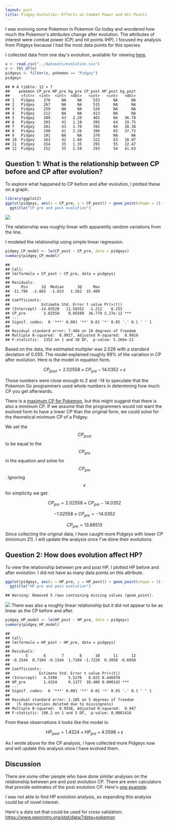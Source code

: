 ```yaml
---
layout: post
title: Pidgey Evolution--Effects on Combat Power and Hit Points
---
```


I was evolving some Pokemon in Pokemon Go today and wondered how much the Pokemon's attributes change after evolution. The attributes of interest were combat power (CP) and hit points (HP). I focused my analysis from Pidgeys because I had the most data points for this species.

I collected data from one day's evolution, available for viewing [here](https://docs.google.com/spreadsheets/d/1kzYLqVn0-sA0ffGscNco9QkkC_0bce22S7pafiUs0uE/edit?usp=sharing).



```r
x <- read.csv("../datasets/evolution.csv")
x <- tbl_df(x)
pidgeys <- filter(x, pokemon == "Pidgey")
pidgeys
```

```
## # A tibble: 12 × 7
##    pokemon CP_pre HP_pre kg_pre CP_post HP_post kg_post
##     <fctr>  <int>  <int>  <dbl>   <int>   <int>   <dbl>
## 1   Pidgey    270     NA     NA     533      NA      NA
## 2   Pidgey    267     NA     NA     515      NA      NA
## 3   Pidgey    259     NA     NA     526      NA      NA
## 4   Pidgey    212     NA     NA     413      NA      NA
## 5   Pidgey    209     43   2.20     403      66   36.70
## 6   Pidgey    203     41   1.18     395      64   19.75
## 7   Pidgey    201     43   1.70     392      66   28.38
## 8   Pidgey    198     41   2.26     396      65   37.72
## 9   Pidgey    191     NA     NA     370      NA      NA
## 10  Pidgey    163     42   1.08     322      63   18.07
## 11  Pidgey    154     35   1.35     295      55   22.47
## 12  Pidgey    152     35   2.50     293      54   41.63
```

## Question 1: What is the relationship between CP before and CP after evolution?

To explore what happened to CP before and after evolution, I plotted these on a graph.


```r
library(ggplot2)
ggplot(pidgeys, aes(x = CP_pre, y = CP_post)) + geom_point(shape = 1) + 
  ggtitle("CP pre and post evolution")
```
![](https://github.com/mching/mching.github.io/raw/master/images/evolution1.png)<!-- -->

The relationship was roughly linear with apparently random variations from the line. 

I modeled the relationship using simple linear regression. 


```r
pidgey_CP_model <- lm(CP_post ~ CP_pre, data = pidgeys)
summary(pidgey_CP_model)
```

```
## 
## Call:
## lm(formula = CP_post ~ CP_pre, data = pidgeys)
## 
## Residuals:
##     Min      1Q  Median      3Q     Max 
## -11.796  -2.865  -1.633   1.562  15.409 
## 
## Coefficients:
##              Estimate Std. Error t value Pr(>|t|)    
## (Intercept) -14.03520   11.58352  -1.212    0.253    
## CP_pre        2.02558    0.05509  36.770 5.27e-12 ***
## ---
## Signif. codes:  0 '***' 0.001 '**' 0.01 '*' 0.05 '.' 0.1 ' ' 1
## 
## Residual standard error: 7.484 on 10 degrees of freedom
## Multiple R-squared:  0.9927,	Adjusted R-squared:  0.9919 
## F-statistic:  1352 on 1 and 10 DF,  p-value: 5.266e-12
```

Based on the data, the estimated multipler was 2.026 with a standard deviation of 0.055. The model explained roughly 99% of the variation in CP after evolution. Here is the model in equation form.

$$ CP_{post} = 2.02558 \times CP_{pre} - 14.0352 + \epsilon$$

Those numbers were close enough to 2 and -14 to speculate that the Pokemon Go programmers used whole numbers in determining how much CP you get afterwards. 

There is a [maximum CP for Pokemon](http://pokemongohub.net/pokemon-go-max-cp-per-level-chart/), but this might suggest that there is also a minimum CP. If we assume that the programmers would not want the evolved form to have a lower CP than the original form, we could solve for the theoretical minimum CP of a Pidgey. 

We set the $$CP_{post}$$ to be equal to the $$CP_{pre}$$ in the equation and solve for $$CP_{pre}$$. Ignoring $$\epsilon$$ for simplicity we get:

$$ CP_{pre} = 2.02558 \times CP_{pre} - 14.0352$$

$$ -1.02558 \times CP_{pre} =  - 14.0352$$

$$ CP_{pre} = 13.68513$$
Since collecting the original data, I have caught more Pidgeys with lower CP (minimum 21). I will update the analysis once I've done their evolutions.

## Question 2: How does evolution affect HP?

To view the relationship between pre and post HP, I plotted HP before and after evolution. I did not have as many data points on this attribute.

```r
ggplot(pidgeys, aes(x = HP_pre, y = HP_post)) + geom_point(shape = 1) + 
  ggtitle("HP pre and post evolution")
```

```
## Warning: Removed 5 rows containing missing values (geom_point).
```

![](https://github.com/mching/mching.github.io/raw/master/images/evolution2.png)<!-- -->
There was also a roughly linear relationship but it did not appear to be as linear as the CP before and after.


```r
pidgey_HP_model <- lm(HP_post ~ HP_pre, data = pidgeys)
summary(pidgey_HP_model)
```

```
## 
## Call:
## lm(formula = HP_post ~ HP_pre, data = pidgeys)
## 
## Residuals:
##       5       6       7       8      10      11      12 
## -0.1544  0.7104 -0.1544  1.7104 -1.7220  0.3050 -0.6950 
## 
## Coefficients:
##             Estimate Std. Error t value Pr(>|t|)    
## (Intercept)   4.5598     5.5276   0.825 0.446970    
## HP_pre        1.4324     0.1377  10.400 0.000142 ***
## ---
## Signif. codes:  0 '***' 0.001 '**' 0.01 '*' 0.05 '.' 0.1 ' ' 1
## 
## Residual standard error: 1.185 on 5 degrees of freedom
##   (5 observations deleted due to missingness)
## Multiple R-squared:  0.9558,	Adjusted R-squared:  0.947 
## F-statistic: 108.2 on 1 and 5 DF,  p-value: 0.0001416
```

From these observations it looks like the model is:

$$HP_{post} = 1.4324 \times HP_{pre} + 4.5598 + \epsilon$$

As I wrote above for the CP analysis, I have collected more Pidgeys now and will update this analysis once I have evolved them.

## Discussion
There are some other people who have done similar analyses on the relationship between pre and post evolution CP. There are even calculators that provide estimates of the post evolution CP. Here's [one example](https://pogotoolkit.com/#selectedPokemon=016&combatPower=100).

I was not able to find HP evolution analysis, so expanding this analysis could be of novel interest.

Here's a data set that could be used for cross validation: https://www.openintro.org/stat/data/?data=pokemon
